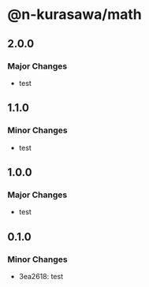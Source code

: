 # @n-kurasawa/math

## 2.0.0

### Major Changes

- test

## 1.1.0

### Minor Changes

- test

## 1.0.0

### Major Changes

- test

## 0.1.0

### Minor Changes

- 3ea2618: test
